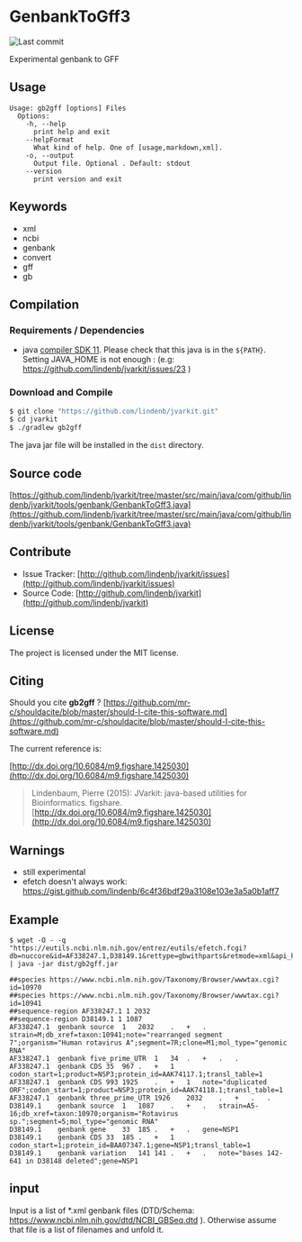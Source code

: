 # GenbankToGff3

![Last commit](https://img.shields.io/github/last-commit/lindenb/jvarkit.png)

Experimental genbank to GFF


## Usage

```
Usage: gb2gff [options] Files
  Options:
    -h, --help
      print help and exit
    --helpFormat
      What kind of help. One of [usage,markdown,xml].
    -o, --output
      Output file. Optional . Default: stdout
    --version
      print version and exit

```


## Keywords

 * xml
 * ncbi
 * genbank
 * convert
 * gff
 * gb


## Compilation

### Requirements / Dependencies

* java [compiler SDK 11](https://jdk.java.net/11/). Please check that this java is in the `${PATH}`. Setting JAVA_HOME is not enough : (e.g: https://github.com/lindenb/jvarkit/issues/23 )


### Download and Compile

```bash
$ git clone "https://github.com/lindenb/jvarkit.git"
$ cd jvarkit
$ ./gradlew gb2gff
```

The java jar file will be installed in the `dist` directory.

## Source code 

[https://github.com/lindenb/jvarkit/tree/master/src/main/java/com/github/lindenb/jvarkit/tools/genbank/GenbankToGff3.java](https://github.com/lindenb/jvarkit/tree/master/src/main/java/com/github/lindenb/jvarkit/tools/genbank/GenbankToGff3.java)


## Contribute

- Issue Tracker: [http://github.com/lindenb/jvarkit/issues](http://github.com/lindenb/jvarkit/issues)
- Source Code: [http://github.com/lindenb/jvarkit](http://github.com/lindenb/jvarkit)

## License

The project is licensed under the MIT license.

## Citing

Should you cite **gb2gff** ? [https://github.com/mr-c/shouldacite/blob/master/should-I-cite-this-software.md](https://github.com/mr-c/shouldacite/blob/master/should-I-cite-this-software.md)

The current reference is:

[http://dx.doi.org/10.6084/m9.figshare.1425030](http://dx.doi.org/10.6084/m9.figshare.1425030)

> Lindenbaum, Pierre (2015): JVarkit: java-based utilities for Bioinformatics. figshare.
> [http://dx.doi.org/10.6084/m9.figshare.1425030](http://dx.doi.org/10.6084/m9.figshare.1425030)


## Warnings

 - still experimental
 - efetch doesn't always work: https://gist.github.com/lindenb/6c4f36bdf29a3108e103e3a5a0b1aff7

## Example

```
$ wget -O - -q  "https://eutils.ncbi.nlm.nih.gov/entrez/eutils/efetch.fcgi?db=nuccore&id=AF338247.1,D38149.1&rettype=gbwithparts&retmode=xml&api_key=62b713e0cd85e6ac79699ecdfa72e85af009"  | java -jar dist/gb2gff.jar 

##species https://www.ncbi.nlm.nih.gov/Taxonomy/Browser/wwwtax.cgi?id=10970
##species https://www.ncbi.nlm.nih.gov/Taxonomy/Browser/wwwtax.cgi?id=10941
##sequence-region AF338247.1 1 2032
##sequence-region D38149.1 1 1087
AF338247.1	genbank	source	1	2032	.	+	.	strain=M;db_xref=taxon:10941;note="rearranged segment 7";organism="Human rotavirus A";segment=7R;clone=M1;mol_type="genomic RNA"
AF338247.1	genbank	five_prime_UTR	1	34	.	+	.	.
AF338247.1	genbank	CDS	35	967	.	+	1	codon_start=1;product=NSP3;protein_id=AAK74117.1;transl_table=1
AF338247.1	genbank	CDS	993	1925	.	+	1	note="duplicated ORF";codon_start=1;product=NSP3;protein_id=AAK74118.1;transl_table=1
AF338247.1	genbank	three_prime_UTR	1926	2032	.	+	.	.
D38149.1	genbank	source	1	1087	.	+	.	strain=A5-16;db_xref=taxon:10970;organism="Rotavirus sp.";segment=5;mol_type="genomic RNA"
D38149.1	genbank	gene	33	185	.	+	.	gene=NSP1
D38149.1	genbank	CDS	33	185	.	+	1	codon_start=1;protein_id=BAA07347.1;gene=NSP1;transl_table=1
D38149.1	genbank	variation	141	141	.	+	.	note="bases 142-641 in D38148 deleted";gene=NSP1
```

## input 

Input is a list of *.xml genbank files (DTD/Schema: https://www.ncbi.nlm.nih.gov/dtd/NCBI_GBSeq.dtd ). Otherwise assume that file is a list of filenames and unfold it.


